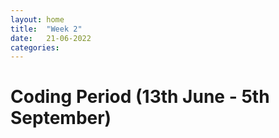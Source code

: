 ```yaml
---
layout: home
title:  "Week 2"
date:   21-06-2022
categories:
---
```


# Coding Period (13th June - 5th September)

